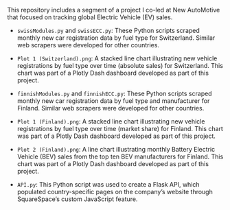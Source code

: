 This repository includes a segment of a project I co-led at New AutoMotive that focused on tracking global Electric Vehicle (EV) sales.

* `swissModules.py` and `swissECC.py`: These Python scripts scraped monthly new car registration data by fuel type for Switzerland. Similar web scrapers were developed for other countries.

* `Plot 1 (Switzerland).png`: A stacked line chart illustrating new vehicle registrations by fuel type over time (absolute sales) for Switzerland. This chart was part of a Plotly Dash dashboard developed as part of this project.

* `finnishModules.py` and `finnishECC.py`: These Python scripts scraped monthly new car registration data by fuel type and manufacturer for Finland. Similar web scrapers were developed for other countries.

* `Plot 1 (Finland).png`: A stacked line chart illustrating new vehicle registrations by fuel type over time (market share) for Finland. This chart was part of a Plotly Dash dashboard developed as part of this project.

* `Plot 2 (Finland).png`: A line chart illustrating monthly Battery Electric Vehicle (BEV) sales from the top ten BEV manufacturers for Finland. This chart was part of a Plotly Dash dashboard developed as part of this project.

* `API.py`: This Python script was used to create a Flask API, which populated country-specific pages on the company’s website through SquareSpace’s custom JavaScript feature.
